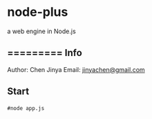 node-plus
=========

a web engine in Node.js

=========
Info
---------
Author: Chen Jinya
Email: jinyachen@gmail.com

Start
---------
####
	#node app.js


